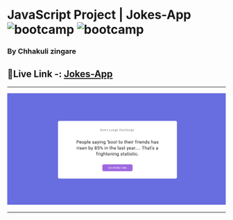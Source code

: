 

# JavaScript Project |  Jokes-App  ![bootcamp](https://img.shields.io/badge/Chhakuli-Zingare-yellow) ![bootcamp](https://img.shields.io/badge/JavaScript-Project-green)

### By Chhakuli zingare


## 🔗Live Link -: [Jokes-App](https://color-changing-app-by-chhakuli.netlify.app/)
 

---

![myproject](jokes.png)

---


